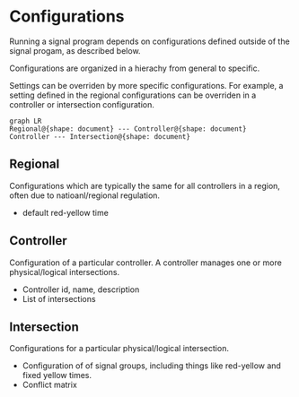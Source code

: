 # Configurations
Running a signal program depends on configurations defined outside of the signal progam, as described below.

Configurations are organized in a hierachy from general to specific.

Settings can be overriden by more specific configurations. For example, a setting defined in the regional
configurations can be overriden in a controller or intersection configuration.

```mermaid
graph LR
Regional@{shape: document} --- Controller@{shape: document}
Controller --- Intersection@{shape: document}
```
## Regional
Configurations which are typically the same for all controllers in a region, often due to natioanl/regional regulation.

- default red-yellow time

## Controller
Configuration of a particular controller.
A controller manages one or more physical/logical intersections.

 - Controller id, name, description
 - List of intersections

## Intersection
Configurations for a particular physical/logical intersection.

- Configuration of of signal groups, including things like red-yellow and fixed yellow times.
- Conflict matrix


